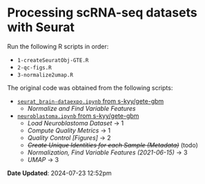 # Processing scRNA-seq datasets with Seurat

Run the following R scripts in order:

-   `1-createSeuratObj-GTE.R`
-   `2-qc-figs.R`
-   `3-normalize2umap.R`

The original code was obtained from the following scripts:

-   [`seurat_brain-dataexpo.ipynb` from s-kyy/gete-gbm](https://app.reviewnb.com/s-kyy/gete-gbm/blob/scriptsonly/results%2FGBM_rxiv%2Fseurat_brain-dataexpo.ipynb)
    -   *Normalize and Find Variable Features*
-   [`neuroblastoma.ipynb` from s-kyy/gete-gbm](https://app.reviewnb.com/s-kyy/gete-gbm/blob/scriptsonly/results%2FGBMGSCTE%2Fneuroblastoma.ipynb)
    -   *Load Neuroblastoma Dataset* -\> 1
    -   *Compute Quality Metrics* -\> 1
    -   *Quality Control [Figures]* -\> 2
    -   ~~*Create Unique Identities for each Sample (Metadata)*~~ (todo)
    -   *Normalization, Find Variable Features (2021-06-15)* -\> 3
    -   *UMAP* -\> 3

**Date Updated**: 2024-07-23 12:52pm
